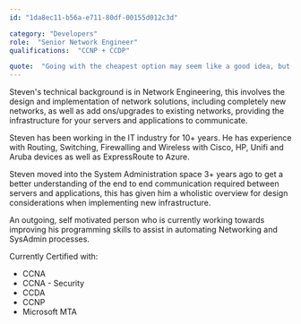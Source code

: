 ```yaml
---
id: "1da8ec11-b56a-e711-80df-00155d012c3d"

category: "Developers"
role:  "Senior Network Engineer"
qualifications:  "CCNP + CCDP"

quote:  "Going with the cheapest option may seem like a good idea, but it generally leads to a more expensive and time consuming job to resolve a poor design."
---
```


Steven's technical background is in Network Engineering, this involves the design and implementation of network solutions, including completely new networks, as well as add ons/upgrades to existing networks, providing the infrastructure for your servers and applications to communicate.  

Steven has been working in the IT industry for 10+ years. He has experience with Routing, Switching, Firewalling and Wireless with Cisco, HP, Unifi and Aruba devices as well as ExpressRoute to Azure.  

Steven moved into the System Administration space 3+ years ago to get a better understanding of the end to end communication required between servers and applications, this has given him a wholistic overview for design considerations when implementing new infrastructure.   

An outgoing, self motivated person who is currently working towards improving his programming skills to assist in automating Networking and SysAdmin processes.    

Currently Certified with:

*   CCNA  
*   CCNA - Security
*   CCDA  
*   CCNP  
*   Microsoft MTA  
